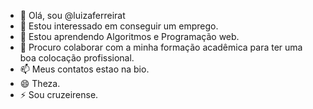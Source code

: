 - 👋 Olá, sou @luizaferreirat
- 👀 Estou interessado em conseguir um emprego.
- 🌱 Estou aprendendo Algoritmos e Programação web.
- 💞️ Procuro colaborar com a minha formação acadêmica para ter uma boa colocação profissional.
- 📫 Meus contatos estao na bio.
- 😄 Theza.
- ⚡ Sou cruzeirense.

<!---
luizaferreirat/luizaferreirat is a ✨ special ✨ repository because its `README.md` (this file) appears on your GitHub profile.
You can click the Preview link to take a look at your changes.
--->
